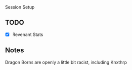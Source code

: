   

Session Setup

## TODO

-[x] Revenant Stats


## Notes 

Dragon Borns are openly a little bit racist, including Knxthrp
